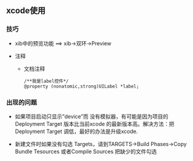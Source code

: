 ## xcode使用

### 技巧

* xib中的预览功能 ==&gt; xib-&gt;双环-&gt;Preview

* 注释

  * 文档注释
    ```obj-c
    /**我是label控件*/
    @property (nonatomic,strong)UILabel *label;
    ```

### 出现的问题

* 如果项目启动只显示”device”而 没有模拟器，有可能是因为项目的Deployment Target 版本比当前xcode 的最新版本高。解决方法：把Deployment Target 调低，最好的办法是升级xcode.

* 新建文件时如果没有勾选 Targets，请到TARGETS-&gt;Build Phases-&gt;Copy Bundle Tesources 或者Compile Sources 把缺少的文件勾选



